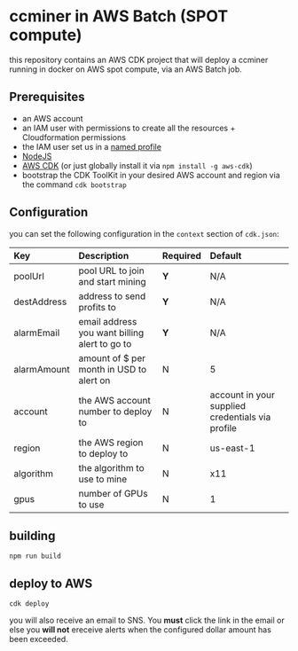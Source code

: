 # ccminer in AWS Batch (SPOT compute)

this repository contains an AWS CDK project that will deploy a ccminer running in docker on AWS spot compute, via an AWS Batch job.

## Prerequisites

- an AWS account
- an IAM user with permissions to create all the resources + Cloudformation permissions
- the IAM user set us in a [named profile](https://docs.aws.amazon.com/cli/latest/userguide/cli-configure-profiles.html)
- [NodeJS](https://nodejs.org/en/download/)
- [AWS CDK](https://aws.amazon.com/cdk/) (or just globally install it via `npm install -g aws-cdk`)
- bootstrap the CDK ToolKit in your desired AWS account and region via the command `cdk bootstrap`

## Configuration

you can set the following configuration in the `context` section of `cdk.json`:

| Key         | Description                                   | Required | Default                                          |
| :---------- | :-------------------------------------------- | :------- | :----------------------------------------------- |
| poolUrl     | pool URL to join and start mining             | **Y**    | N/A                                              |
| destAddress | address to send profits to                    | **Y**    | N/A                                              |
| alarmEmail  | email address you want billing alert to go to | **Y**    | N/A                                              |
| alarmAmount | amount of \$ per month in USD to alert on     | N        | 5                                                |
| account     | the AWS account number to deploy to           | N        | account in your supplied credentials via profile |
| region      | the AWS region to deploy to                   | N        | us-east-1                                        |
| algorithm   | the algorithm to use to mine                  | N        | x11                                              |
| gpus        | number of GPUs to use                         | N        | 1                                                |

## building

`npm run build`

## deploy to AWS

`cdk deploy`

you will also receive an email to SNS. You **must** click the link in the email or else you **will not** ereceive alerts when the configured dollar amount has been exceeded.
